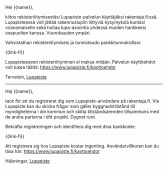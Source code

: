 Hei {{name}},

kiitos rekister&ouml;itymisest&auml;si Lupapiste-palvelun k&auml;ytt&auml;j&auml;ksi rakentaja.fi:ss&auml;. Lupapisteess&auml; voit j&auml;tt&auml;&auml; rakennuslupiin liittyvi&auml; kysymyksi&auml; kuntasi viranomaiselle sek&auml; hoitaa lupa-asiointia yhdess&auml; muiden hankkeesi osapuolten kanssa. Vuorokauden ymp&auml;ri.

Vahvistathan rekister&ouml;itymisesi ja tunnistaudu pankkitunnuksillasi:

{{link-fi}}

Lupapisteeseen rekister&ouml;ityminen ei maksa mit&auml;&auml;n. Palvelun k&auml;ytt&ouml;ehdot voit lukea t&auml;&auml;lt&auml;: https://www.lupapiste.fi/kayttoehdot

Terveisin,
[Lupapiste](https://www.lupapiste.fi/)

---

Hej {{name}},

tack f&ouml;r att du registrerat dig som Lupapiste-anv&auml;ndare p&aring; rakentaja.fi. Via Lupapiste kan du skicka fr&aring;gor som g&auml;ller byggnadstillst&aring;nd till myndigheterna i din kommun och sk&ouml;ta tillst&aring;nds&auml;renden tillsammans med de andra parterna i ditt projekt. Dygnet runt.

Bekr&auml;fta registreringen och identifiera dig med dina bankkoder:

{{link-fi}}

Att registrera sig hos Lupapiste kostar ingenting. Anv&auml;ndarvillkoren kan du l&auml;sa h&auml;r: https://www.lupapiste.fi/kayttoehdot

Hälsningar,
[Lupapiste](https://www.lupapiste.fi/)
